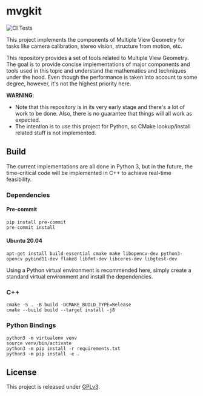 # mvgkit

![CI Tests](https://github.com/kunlin596/mvg/actions/workflows/ci.yml/badge.svg)

This project implements the components of Multiple View Geometry for tasks like camera calibration, stereo vision, structure from motion, etc.

This repository provides a set of tools related to Multiple View Geometry. The goal is to provide concise implementations of major components and tools used in this topic and understand the mathematics and techniques under the hood. Even though the performance is taken into account to some degree, however, it's not the highest priority here.

**WARNING**:

- Note that this repository is in its very early stage and there's a lot of work to be done. Also, there is no guarantee that things will all work as expected.
- The intention is to use this project for Python, so CMake lookup/install related stuff is not implemented.

## Build

The current implementations are all done in Python 3, but in the future, the time-critical code will be implemented in C++ to achieve real-time feasibility.

### Dependencies

#### Pre-commit
```shell
pip install pre-commit
pre-commit install
```

#### Ubuntu 20.04

```shell
apt-get install build-essential cmake make libopencv-dev python3-opencv pybind11-dev flake8 libfmt-dev libceres-dev libgtest-dev
```

Using a Python virtual environment is recommended here, simply create a standard virtual environment and install the dependencies.

### C++

```shell
cmake -S . -B build -DCMAKE_BUILD_TYPE=Release
cmake --build build --target install -j8
```

### Python Bindings

```shell
python3 -m virtualenv venv
source venv/bin/activate
python3 -m pip install -r requirements.txt
python3 -m pip install -e .
```

## License

This project is released under [GPLv3](https://github.com/kunlin596/mvgkit/blob/master/LICENSE).
